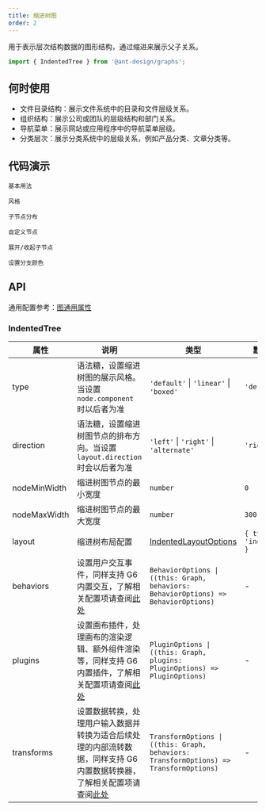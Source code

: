 ```yaml
---
title: 缩进树图
order: 2
---
```


用于表示层次结构数据的图形结构，通过缩进来展示父子关系。

```js
import { IndentedTree } from '@ant-design/graphs';
```

## 何时使用

- 文件目录结构：展示文件系统中的目录和文件层级关系。
- 组织结构：展示公司或团队的层级结构和部门关系。
- 导航菜单：展示网站或应用程序中的导航菜单层级。
- 分类层次：展示分类系统中的层级关系，例如产品分类、文章分类等。

## 代码演示

<code id="demo-indented-tree-default" src="./demos/indented-tree/default.tsx" description="简单的展示。">基本用法</code>

<code id="demo-indented-tree-type" src="./demos/indented-tree/type.tsx" description="通过 `type` 语法糖，使用预设的风格：线条风格和方框风格。">风格</code>

<code id="demo-indented-tree-direction" src="./demos/indented-tree/direction.tsx" description="通过设置 `direction` 为 `alternate` `left` 分别让子节点自由、左侧分布。若不设置 `direction`，则默认 `right` 右侧分布。">子节点分布</code>

<code id="demo-indented-tree-custom-node" src="./demos/indented-tree/custom-node.tsx" description="通过 `node.component` 来进行自定义节点，需要与 `node.size` 配合实现。">自定义节点</code>

<code id="demo-indented-tree-collapse-expand" src="./demos/indented-tree/collapse-expand.tsx" description="
通过调整 `collapse-expand-react-node` 交互配置来控制展开/收起子节点的操作。<br> - `enable`: 是否启用该交互，类型为 `boolean | ((data: NodeData) => boolean)`，默认为 `false` <br> - `trigger`: 点击指定元素，触发节点收起/展开；`'icon'` 代表点击图标触发，`'node'` 代表点击节点触发，`HTMLElement` 代表自定义元素，默认为 `'icon'` <br> - `direction`: 收起/展开指定方向上的邻居节点，`'in'` 代表前驱节点，`'out'` 代表后继节点，`'both'` 代表前驱和后继节点，默认为 `'out'` <br> - `iconType`: 内置图标语法糖，`'plus-minus'` 或 `'arrow-count'` <br> - `iconRender`: 渲染函数，用于自定义收起/展开图标，参数为 `isCollapsed`（当前节点是否已收起）和 `data`（节点数据），返回自定义图标 <br> - `iconPlacement`: 图标相对于节点的位置，可选值为 `'left'`、`'right'`、`'top'`、`'bottom'`，默认为 `'bottom'` <br> - `iconOffsetX/iconOffsetY`: 图标相对于节点的水平、垂直偏移量，默认为 `0` <br> - `iconClassName/iconStyle`: 指定图标的 CSS 类名及内联样式 <br> - `refreshLayout`: 每次收起/展开节点后，是否刷新布局
">展开/收起子节点</code>

<code id="demo-indented-tree-color" src="./demos/indented-tree/color.tsx" description="`assign-color-by-branch` 是内置数据转换的一个环节，可以通过修改 `colors` 来分配不同的颜色来区分思维导图的分支。">设置分支颜色</code>

## API

通用配置参考：[图通用属性](./graphs/overview#图通用属性)

### IndentedTree

| 属性 | 说明 | 类型 | 默认值 |
| --- | --- | --- | --- |
| type | 语法糖，设置缩进树图的展示风格。当设置 `node.component` 时以后者为准 | `'default'` \| `'linear'` \| `'boxed'` | `'default'` |
| direction | 语法糖，设置缩进树图节点的排布方向。当设置 `layout.direction` 时会以后者为准 | `'left'` \| `'right'` \| `'alternate'` | `'right'` |
| nodeMinWidth | 缩进树图节点的最小宽度 | `number` | `0` |
| nodeMaxWidth | 缩进树图节点的最大宽度 | `number` | `300` |
| layout | 缩进树布局配置 | [IndentedLayoutOptions](https://g6.antv.antgroup.com/api/layouts/indented-layout) | `{ type: 'indented' }` |
| behaviors | 设置用户交互事件，同样支持 G6 内置交互，了解相关配置项请查阅[此处](https://g6.antv.antgroup.com/api/behaviors/brush-select) | `BehaviorOptions \| ((this: Graph, behaviors: BehaviorOptions) => BehaviorOptions)` | - |
| plugins | 设置画布插件，处理画布的渲染逻辑、额外组件渲染等，同样支持 G6 内置插件，了解相关配置项请查阅[此处](https://g6.antv.antgroup.com/api/plugins/background) | `PluginOptions \| ((this: Graph, plugins: PluginOptions) => PluginOptions)` | - |
| transforms | 设置数据转换，处理用户输入数据并转换为适合后续处理的内部流转数据，同样支持 G6 内置数据转换器，了解相关配置项请查阅[此处](https://g6.antv.antgroup.com/api/transforms/map-node-size) | `TransformOptions \| ((this: Graph, behaviors: TransformOptions) => TransformOptions)` | - |
